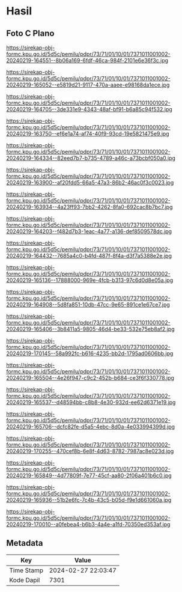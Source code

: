 # Hasil

## Foto C Plano

https://sirekap-obj-formc.kpu.go.id/5d5c/pemilu/pdpr/73/71/01/10/01/7371011001002-20240219-164551--8b06a169-6fdf-46ca-984f-2101e6e36f3c.jpg

https://sirekap-obj-formc.kpu.go.id/5d5c/pemilu/pdpr/73/71/01/10/01/7371011001002-20240219-165052--e5819d21-9117-470a-aaee-e98168da1ece.jpg

https://sirekap-obj-formc.kpu.go.id/5d5c/pemilu/pdpr/73/71/01/10/01/7371011001002-20240219-164705--3de331e9-4343-48af-bf91-b6a85c94f532.jpg

https://sirekap-obj-formc.kpu.go.id/5d5c/pemilu/pdpr/73/71/01/10/01/7371011001002-20240219-163750--ef6e1a74-af74-40f9-93cd-19e5821475e9.jpg

https://sirekap-obj-formc.kpu.go.id/5d5c/pemilu/pdpr/73/71/01/10/01/7371011001002-20240219-164334--82eed7b7-b735-4789-a46c-a73bcbf050a0.jpg

https://sirekap-obj-formc.kpu.go.id/5d5c/pemilu/pdpr/73/71/01/10/01/7371011001002-20240219-163900--af20fdd5-66a5-47a3-86b2-46ac0f3c0023.jpg

https://sirekap-obj-formc.kpu.go.id/5d5c/pemilu/pdpr/73/71/01/10/01/7371011001002-20240219-163934--4a23ff93-7bb2-4262-8fa0-692cac8b7bc7.jpg

https://sirekap-obj-formc.kpu.go.id/5d5c/pemilu/pdpr/73/71/01/10/01/7371011001002-20240219-164203--f482d7b3-1eac-4a77-a136-def8509578dc.jpg

https://sirekap-obj-formc.kpu.go.id/5d5c/pemilu/pdpr/73/71/01/10/01/7371011001002-20240219-164432--7685a4c0-b4fd-487f-8f4a-d3f7a5388e2e.jpg

https://sirekap-obj-formc.kpu.go.id/5d5c/pemilu/pdpr/73/71/01/10/01/7371011001002-20240219-165136--17888000-969e-4fcb-b313-97c6d0d8e05a.jpg

https://sirekap-obj-formc.kpu.go.id/5d5c/pemilu/pdpr/73/71/01/10/01/7371011001002-20240219-164908--5d8fa851-10db-47cc-9e65-891ce1e67ce7.jpg

https://sirekap-obj-formc.kpu.go.id/5d5c/pemilu/pdpr/73/71/01/10/01/7371011001002-20240219-165406--3b8411a5-9805-46d4-be33-532e75eb8af2.jpg

https://sirekap-obj-formc.kpu.go.id/5d5c/pemilu/pdpr/73/71/01/10/01/7371011001002-20240219-170145--58a992fc-b616-4235-bb2d-1795ad0606bb.jpg

https://sirekap-obj-formc.kpu.go.id/5d5c/pemilu/pdpr/73/71/01/10/01/7371011001002-20240219-165504--4e26f947-c9c2-452b-b684-ce3f6f330778.jpg

https://sirekap-obj-formc.kpu.go.id/5d5c/pemilu/pdpr/73/71/01/10/01/7371011001002-20240219-165537--d48594bb-c8b8-4e30-932d-ee62d6371e19.jpg

https://sirekap-obj-formc.kpu.go.id/5d5c/pemilu/pdpr/73/71/01/10/01/7371011001002-20240219-165706--dcfc82fe-d5a5-4ebc-8d0a-4e033994399d.jpg

https://sirekap-obj-formc.kpu.go.id/5d5c/pemilu/pdpr/73/71/01/10/01/7371011001002-20240219-170255--470cef8b-6e8f-4d63-8782-7987ac8e023d.jpg

https://sirekap-obj-formc.kpu.go.id/5d5c/pemilu/pdpr/73/71/01/10/01/7371011001002-20240219-165849--4d77809f-7e77-45cf-aa80-2f06a401b6c0.jpg

https://sirekap-obj-formc.kpu.go.id/5d5c/pemilu/pdpr/73/71/01/10/01/7371011001002-20240219-165936--51b2e6fc-7c4b-43c5-b05d-f9e1d661060a.jpg

https://sirekap-obj-formc.kpu.go.id/5d5c/pemilu/pdpr/73/71/01/10/01/7371011001002-20240219-170010--a0febea4-b6b3-4a4e-a1fd-70350ed353af.jpg


## Metadata

| Key        | Value               |
| ---------- | ------------------- |
| Time Stamp | 2024-02-27 22:03:47 |
| Kode Dapil | 7301                |



